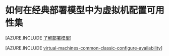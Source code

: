<properties
	pageTitle="为经典 VM 配置可用性集 | Azure"
	description="在经典部署模型中，使用 Azure 门户和 Azure PowerShell，为新的或现有的虚拟机配置可用性集。"
	services="virtual-machines-windows"
	documentationCenter=""
	authors="cynthn"
	manager="timlt"
	editor=""
	tags="azure-service-management"/>

<tags
	ms.service="virtual-machines-windows"
	ms.date="01/07/2016"
	wacn.date="02/26/2016"/>

# 如何在经典部署模型中为虚拟机配置可用性集

[AZURE.INCLUDE [了解部署模型](../includes/learn-about-deployment-models-include.md)]

[AZURE.INCLUDE [virtual-machines-common-classic-configure-availability](../includes/virtual-machines-common-classic-configure-availability.md)]

<!---HONumber=Mooncake_0215_2016-->